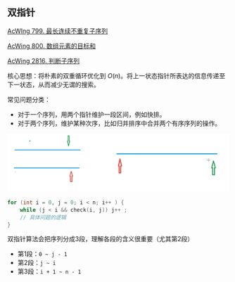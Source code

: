 ## 双指针

[AcWIng 799. 最长连续不重复子序列](https://www.acwing.com/problem/content/801/)

[AcWing 800. 数组元素的目标和](https://www.acwing.com/problem/content/802/)

[AcWing 2816. 判断子序列](https://www.acwing.com/problem/content/2818/)

核心思想：将朴素的双重循环优化到 $O(n)$。将上一状态指针所表达的信息传递至下一状态，从而减少无谓的搜索。

常见问题分类：
+ 对于一个序列，用两个指针维护一段区间，例如快排。
+ 对于两个序列，维护某种次序，比如归并排序中合并两个有序序列的操作。

![image-20210410130854888](assets/image-20210410130854888.png)

```cpp
for (int i = 0, j = 0; i < n; i++ ) {
    while (j < i && check(i, j)) j++ ;
    // 具体问题的逻辑
}
```

双指针算法会把序列分成3段，理解各段的含义很重要（尤其第2段）
+ 第1段：`0 ~ j - 1`
+ 第2段：`j ~ i`
+ 第3段：`i + 1 ~ n - 1`











